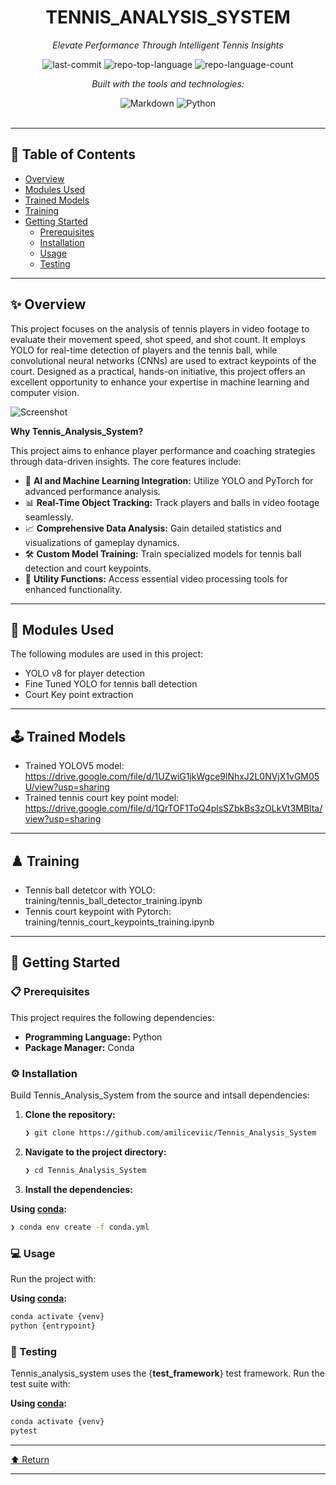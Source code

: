 <div id="top">

<!-- HEADER STYLE: CLASSIC -->
<div align="center">


# TENNIS_ANALYSIS_SYSTEM

<em>Elevate Performance Through Intelligent Tennis Insights</em>

<!-- BADGES -->
<img src="https://img.shields.io/github/last-commit/amiliceviic/Tennis_Analysis_System?style=flat&logo=git&logoColor=white&color=0080ff" alt="last-commit">
<img src="https://img.shields.io/github/languages/top/amiliceviic/Tennis_Analysis_System?style=flat&color=0080ff" alt="repo-top-language">
<img src="https://img.shields.io/github/languages/count/amiliceviic/Tennis_Analysis_System?style=flat&color=0080ff" alt="repo-language-count">

<em>Built with the tools and technologies:</em>

<img src="https://img.shields.io/badge/Markdown-000000.svg?style=flat&logo=Markdown&logoColor=white" alt="Markdown">
<img src="https://img.shields.io/badge/Python-3776AB.svg?style=flat&logo=Python&logoColor=white" alt="Python">

</div>
<br>

---

## 📄 Table of Contents

- [Overview](#-overview)
- [Modules Used](#-modules-used)
- [Trained Models](#-trained-models)
- [Training](#-training)
- [Getting Started](#-getting-started)
    - [Prerequisites](#-prerequisites)
    - [Installation](#-installation)
    - [Usage](#-usage)
    - [Testing](#-testing)

---

## ✨ Overview

This project focuses on the analysis of tennis players in video footage to evaluate their movement speed, shot speed, and shot count. It employs YOLO for real-time detection of players and the tennis ball, while convolutional neural networks (CNNs) are used to extract keypoints of the court. Designed as a practical, hands-on initiative, this project offers an excellent opportunity to enhance your expertise in machine learning and computer vision.

![Screenshot](output_videos/screenshot.png)

**Why Tennis_Analysis_System?**

This project aims to enhance player performance and coaching strategies through data-driven insights. The core features include:

- 🎾 **AI and Machine Learning Integration:** Utilize YOLO and PyTorch for advanced performance analysis.
- 📊 **Real-Time Object Tracking:** Track players and balls in video footage seamlessly.
- 📈 **Comprehensive Data Analysis:** Gain detailed statistics and visualizations of gameplay dynamics.
- 🛠️ **Custom Model Training:** Train specialized models for tennis ball detection and court keypoints.
- 🎥 **Utility Functions:** Access essential video processing tools for enhanced functionality.

---

## 🥡 Modules Used

The following modules are used in this project:
* YOLO v8 for player detection
* Fine Tuned YOLO for tennis ball detection
* Court Key point extraction

---

## 🕹️ Trained Models

* Trained YOLOV5 model: https://drive.google.com/file/d/1UZwiG1jkWgce9lNhxJ2L0NVjX1vGM05U/view?usp=sharing
* Trained tennis court key point model: https://drive.google.com/file/d/1QrTOF1ToQ4plsSZbkBs3zOLkVt3MBlta/view?usp=sharing

---

## ♟️ Training

* Tennis ball detetcor with YOLO: training/tennis_ball_detector_training.ipynb
* Tennis court keypoint with Pytorch: training/tennis_court_keypoints_training.ipynb

---

## 🚀 Getting Started

### 📋 Prerequisites

This project requires the following dependencies:

- **Programming Language:** Python
- **Package Manager:** Conda

### ⚙️ Installation

Build Tennis_Analysis_System from the source and intsall dependencies:

1. **Clone the repository:**

    ```sh
    ❯ git clone https://github.com/amiliceviic/Tennis_Analysis_System
    ```

2. **Navigate to the project directory:**

    ```sh
    ❯ cd Tennis_Analysis_System
    ```

3. **Install the dependencies:**

**Using [conda](https://docs.conda.io/):**

```sh
❯ conda env create -f conda.yml
```

### 💻 Usage

Run the project with:

**Using [conda](https://docs.conda.io/):**

```sh
conda activate {venv}
python {entrypoint}
```

### 🧪 Testing

Tennis_analysis_system uses the {__test_framework__} test framework. Run the test suite with:

**Using [conda](https://docs.conda.io/):**

```sh
conda activate {venv}
pytest
```

---

<div align="left"><a href="#top">⬆ Return</a></div>

---
